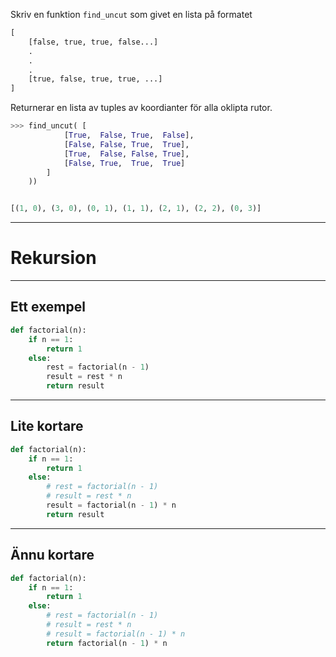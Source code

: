 Skriv en funktion `find_uncut` som givet en lista på formatet

```python
[
    [false, true, true, false...]
    .
    .
    .
    [true, false, true, true, ...]
]
```

Returnerar en lista av tuples av koordianter för alla oklipta rutor.

```python
>>> find_uncut( [
            [True,  False, True,  False],
            [False, False, True,  True],
            [True,  False, False, True],
            [False, True,  True,  True]
        ]
    ))


[(1, 0), (3, 0), (0, 1), (1, 1), (2, 1), (2, 2), (0, 3)]

```


---




# Rekursion



---



## Ett exempel

```python
def factorial(n):
    if n == 1:
        return 1
    else:
        rest = factorial(n - 1)
        result = rest * n
        return result
```


---

## Lite kortare

```python
def factorial(n):
    if n == 1:
        return 1
    else:
        # rest = factorial(n - 1)
        # result = rest * n
        result = factorial(n - 1) * n
        return result
```

---

## Ännu kortare
```python
def factorial(n):
    if n == 1:
        return 1
    else:
        # rest = factorial(n - 1)
        # result = rest * n
        # result = factorial(n - 1) * n
        return factorial(n - 1) * n
```
